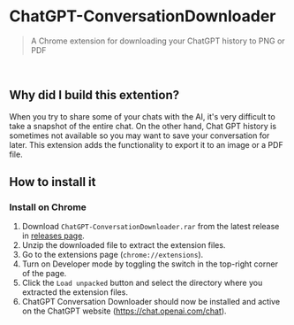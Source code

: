 # ChatGPT-ConversationDownloader

> A Chrome extension for downloading your ChatGPT history to PNG or PDF
<br/>

## Why did I build this extention?

When you try to share some of your chats with the AI, it's very difficult to take a snapshot of the entire chat. On the other hand, Chat GPT history is sometimes not available so you may want to save your conversation for later. This extension adds the functionality to export it to an image or a PDF file.

## How to install it

### Install on Chrome

1. Download `ChatGPT-ConversationDownloader.rar` from the latest release in [releases page](https://github.com/Charutito/ChatGPT-ConversationDownloader/releases).
2. Unzip the downloaded file to extract the extension files.
3. Go to the extensions page (`chrome://extensions`).
4. Turn on Developer mode by toggling the switch in the top-right corner of the page.
5. Click the `Load unpacked` button and select the directory where you extracted the extension files.
6. ChatGPT Conversation Downloader should now be installed and active on the ChatGPT website (https://chat.openai.com/chat).
